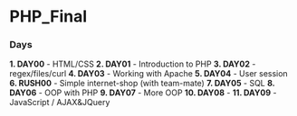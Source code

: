 # PHP_Final

### Days

**1. DAY00** - HTML/CSS
**2. DAY01** - Introduction to PHP
**3. DAY02** - regex/files/curl
**4. DAY03** - Working with Apache
**5. DAY04** - User session
**6. RUSH00** - Simple internet-shop (with team-mate)
**7. DAY05** - SQL
**8. DAY06** - OOP with PHP
**9. DAY07** - More OOP
**10. DAY08** - 
**11. DAY09** - JavaScript / AJAX&JQuery
